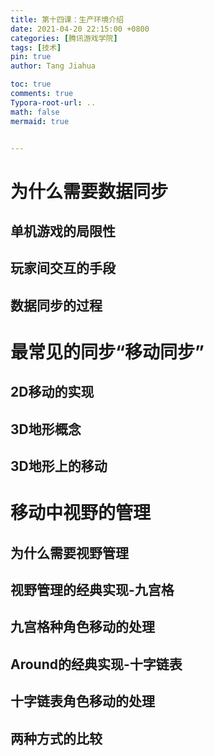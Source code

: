 ```yaml
---
title: 第十四课：生产环境介绍
date: 2021-04-20 22:15:00 +0800
categories: [腾讯游戏学院]
tags: [技术]
pin: true
author: Tang Jiahua

toc: true
comments: true
Typora-root-url: ..
math: false
mermaid: true 


---
```


# 为什么需要数据同步

## 单机游戏的局限性

## 玩家间交互的手段

## 数据同步的过程

# 最常见的同步“移动同步”

## 2D移动的实现

## 3D地形概念

## 3D地形上的移动

# 移动中视野的管理

## 为什么需要视野管理

## 视野管理的经典实现-九宫格

## 九宫格种角色移动的处理

## Around的经典实现-十字链表

## 十字链表角色移动的处理

## 两种方式的比较

